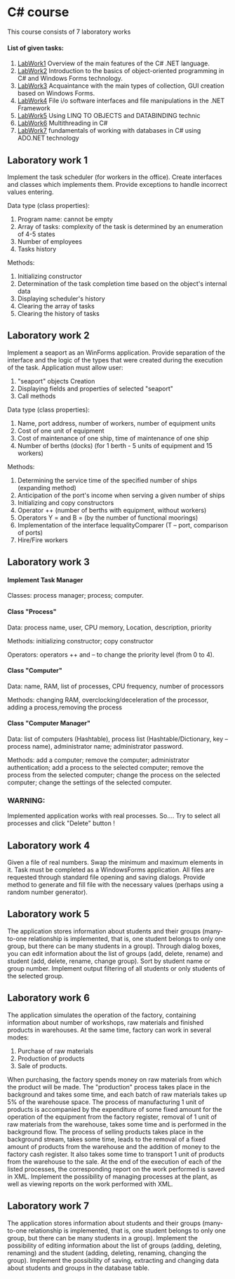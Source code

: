 ﻿
# C# course
This course consists of 7 laboratory works
#### List of given tasks:
1. [LabWork1](#Laboratory-work-1) Overview of the main features of the C# .NET language.
2. [LabWork2](#Laboratory-work-2) Introduction to the basics of object-oriented programming in C# and Windows Forms technology.
3. [LabWork3](#Laboratory-work-3) Acquaintance with the main types of collection, GUI creation based on Windows Forms.
4. [LabWork4](#Laboratory-work-4) File i/o software interfaces and file manipulations in the .NET Framework
5. [LabWork5](#Laboratory-work-5) Using LINQ TO OBJECTS and DATABINDING technic
6. [LabWork6](#Laboratory-work-6) Multithreading in C#
7. [LabWork7](#Laboratory-work-7) fundamentals of working with databases in C# using ADO.NET technology

## Laboratory work 1

Implement the task scheduler (for workers in the office). 
Create interfaces and classes which implements them. 
Provide exceptions to handle incorrect values entering.

Data type (class properties):
1. Program name: cannot be empty
2. Array of tasks: complexity of the task is determined by an enumeration of 4-5 states
3. Number of employees
4. Tasks history

Methods:
1. Initializing constructor
2. Determination of the task completion time based on the object's internal data
3. Displaying scheduler's history
4. Clearing the array of tasks
5. Clearing the history of tasks

## Laboratory work 2

Implement a seaport as an WinForms application. Provide separation of the interface
and the logic of the types that were created during the execution of the task. 
Application must allow user:
1. "seaport" objects Creation 
2. Displaying fields and properties of selected "seaport"
3. Call methods

Data type (class properties):
1. Name, port address, number of workers, number of equipment units
2. Cost of one unit of equipment
3. Cost of maintenance of one ship, time of maintenance of one ship
4. Number of berths (docks) (for 1 berth - 5 units of equipment and 15 workers)

Methods:
1. Determining the service time of the specified number of ships (expanding method)
2. Anticipation of the port's income when serving a given number of ships
3. Initializing and copy constructors
4. Operator ++ (number of berths with equipment, without workers)
5. Operators Y = and B = (by the number of functional moorings)
6. Implementation of the interface IequalityComparer<T> (T – port, comparison of ports)
7. Hire/Fire workers
 
## Laboratory work 3

#### Implement Task Manager
Classes: process manager; process; computer.
#### Class "Process"

Data: process name, user, CPU memory, Location, description, priority

Methods: initializing constructor; copy constructor

Operators: operators ++ and – to change the priority level (from 0 to 4).
#### Class "Computer"
Data: name, RAM, list of processes, CPU frequency, number of processors

Methods: changing RAM, overclocking/deceleration of the processor, adding a process,removing the process
#### Class "Computer Manager"
Data: list of computers (Hashtable), process list (Hashtable/Dictionary, key – process name), administrator name; administrator password.

Methods: add a computer; remove the computer; administrator authentication; add a process to the selected computer; remove the process from the selected computer; change the process on the selected computer; change the settings of the selected computer.


### WARNING: 
Implemented application works with real processes. So.... Try to select all processes and click "Delete" button !  


## Laboratory work 4

Given a file of real numbers. Swap the minimum and maximum elements in it.
Task must be completed as a WindowsForms application. All files are requested
through standard file opening and saving dialogs. Provide method to generate and 
fill file with the necessary values (perhaps using a random number generator).

## Laboratory work 5

The application stores information about students and their groups (many-to-one relationship 
is implemented, that is, one student belongs to only one group, but there can be many 
students in a group). Through dialog boxes, you can edit information about the list of 
groups (add, delete, rename) and student (add, delete, rename, change group). Sort by 
student name or group number. Implement output filtering of all students or only students
of the selected group.

## Laboratory work 6

The application simulates the operation of the factory, containing information about 
number of workshops, raw materials and finished products in warehouses. At the same time,
factory can work in several modes:
1) Purchase of raw materials
2) Production of products 
3) Sale of products. 

When purchasing, the factory spends money on raw materials from which the product will be made.
The "production" process takes place in the background and takes some time, and each batch of 
raw materials takes up 5% of the warehouse space. The process of manufacturing 1 unit of products
is accompanied by the expenditure of some fixed amount for the operation of the equipment from the 
factory register, removal of 1 unit of raw materials from the warehouse, takes some time and is performed
in the background flow. The process of selling products takes place in the background stream,
takes some time, leads to the removal of a fixed amount of products from the warehouse and the 
addition of money to the factory cash register. It also takes some time to transport 1 unit of products 
from the warehouse to the sale. At the end of the execution of each of the listed processes,
the corresponding report on the work performed is saved in XML. Implement the possibility of managing
processes at the plant, as well as viewing reports on the work performed with XML.

## Laboratory work 7

The application stores information about students and their groups (many-to-one relationship
is implemented, that is, one student belongs to only one group, but there can be many
students in a group). Implement the possibility of editing information about the list of 
groups (adding, deleting, renaming) and the student (adding, deleting, renaming, changing the
group). Implement the possibility of saving, extracting and changing data about students and 
groups in the database table.